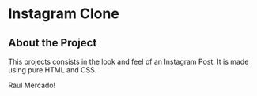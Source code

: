 # Instagram Clone

## About the Project

This projects consists in the look and feel of an Instagram Post. It is made using pure HTML and CSS.

Raul Mercado!